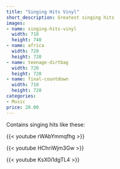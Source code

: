 ```yaml
---
title: "Singing Hits Vinyl"
short_description: Greatest singing hits
images:
- name: singing-hits-vinyl
  width: 718
  height: 740
- name: africa
  width: 720
  height: 720
- name: teenage-dirtbag
  width: 720
  height: 720
- name: final-countdown
  width: 710
  height: 720
categories:
- Music
price: 20.00
---
```


Contains singing hits like these:

{{< youtube rWAbYmmqfhg >}}

{{< youtube HChriWjm3Gw >}}

{{< youtube KsX0i1dgTL4 >}}
